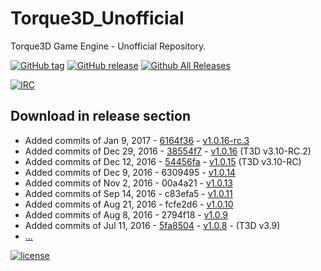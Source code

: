 # Torque3D_Unofficial
Torque3D Game Engine - Unofficial Repository.

[![GitHub tag](https://img.shields.io/github/tag/John3/Torque3D_Unofficial.svg)](https://github.com/John3/Torque3D_Unofficial/tags)
[![GitHub release](https://img.shields.io/github/release/John3/Torque3D_Unofficial.svg)](https://github.com/John3/Torque3D_Unofficial/releases/latest)
[![Github All Releases](https://img.shields.io/github/downloads/John3/Torque3D_Unofficial/total.svg)](https://github.com/John3/Torque3D_Unofficial/releases/latest)

[![IRC](https://img.shields.io/badge/irc-%23garagegames-green.svg)](https://kiwiirc.com/client/irc.maxgaming.net/?nick=wiki_user|?#garagegames)


## Download in release section
- Added commits of Jan 9, 2017 - [6164f36](https://github.com/GarageGames/Torque3D/commit/6164f36c473cc9f01fdd14b56fc0949422aff7f8) - [v1.0.16-rc.3](https://github.com/John3/Torque3D_Unofficial/releases/tag/v1.0.16-rc.3)
- Added commits of Dec 29, 2016 - [38554f7](https://github.com/GarageGames/Torque3D/commit/38554f7396f02fc1c8b6b13c00acd52178be205a) - [v1.0.16](https://github.com/John3/Torque3D_Unofficial/releases/tag/v1.0.16-rc.2) (T3D v3.10-RC.2)
- Added commits of Dec 12, 2016 - [54456fa](https://github.com/GarageGames/Torque3D/commit/54456fa4fa13fc4a5ebfe28edcd921ad5c93e278) - [v1.0.15](https://github.com/John3/Torque3D_Unofficial/releases/tag/v1.0.15) (T3D v3.10-RC)
- Added commits of Dec 9, 2016 - 6309495 - [v1.0.14](https://github.com/John3/Torque3D_Unofficial/releases/tag/v1.0.14)
- Added commits of Nov 2, 2016 - 00a4a21 - [v1.0.13](https://github.com/John3/Torque3D_Unofficial/releases/tag/v1.0.13)
- Added commits of Sep 14, 2016 - c83efa5 - [v1.0.11](https://github.com/John3/Torque3D_Unofficial/releases/tag/v1.0.11)
- Added commits of Aug 21, 2016 - fcfe2d6 - [v1.0.10](https://github.com/John3/Torque3D_Unofficial/releases/tag/v1.0.10)
- Added commits of Aug 8, 2016 - 2794f18 - [v1.0.9](https://github.com/John3/Torque3D_Unofficial/releases/tag/v1.0.9)
- Added commits of Jul 11, 2016 - [5fa8504](https://github.com/GarageGames/Torque3D/commit/5fa8504568871e227c557a6a584f487b3bbce29f) - [v1.0.8](https://github.com/John3/Torque3D_Unofficial/releases/tag/v1.0.8) - (T3D v3.9)
- [...](https://github.com/John3/Torque3D_Unofficial/releases)


[![license](https://img.shields.io/github/license/John3/Torque3D_Unofficial.svg)](http://choosealicense.com/licenses/mit/)

